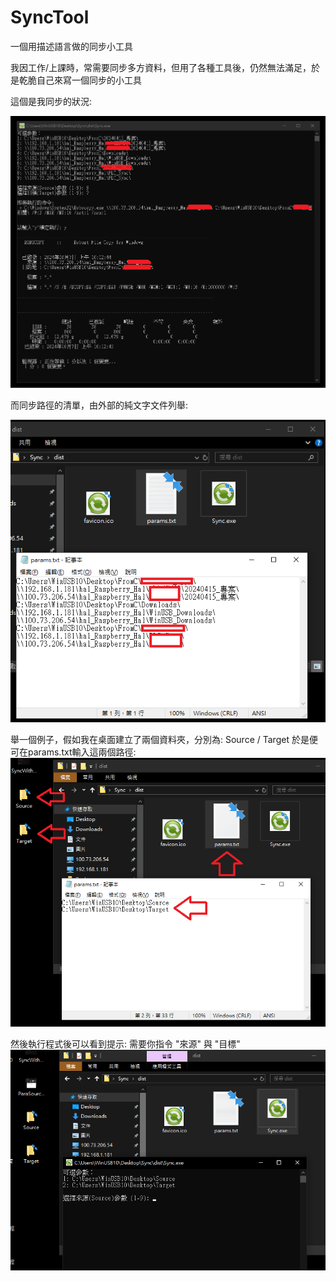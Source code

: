 # SyncTool
一個用描述語言做的同步小工具

我因工作/上課時，常需要同步多方資料，但用了各種工具後，仍然無法滿足，於是乾脆自己來寫一個同步的小工具



這個是我同步的狀況:

![圖1](https://github.com/jiannan1828/SyncTool/blob/main/SyncWithNetDrive.png)



而同步路徑的清單，由外部的純文字文件列舉:

![圖2](https://github.com/jiannan1828/SyncTool/blob/main/ListPara.png)



舉一個例子，假如我在桌面建立了兩個資料夾，分別為: Source / Target
於是便可在params.txt輸入這兩個路徑:
![圖3](https://github.com/jiannan1828/SyncTool/blob/main/ParaSources.png)



然後執行程式後可以看到提示:
需要你指令 "來源" 與 "目標"
![圖4](https://github.com/jiannan1828/SyncTool/blob/main/ExecuteState.png)



